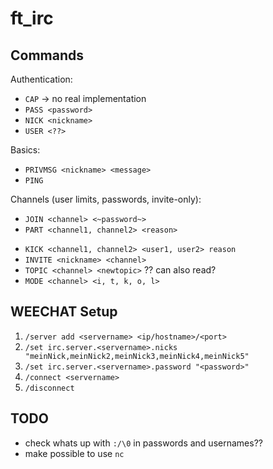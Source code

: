 # ft_irc

## Commands

Authentication:
- `CAP` -> no real implementation
- `PASS <password>`
- `NICK <nickname>`
- `USER <??>`

Basics:
- `PRIVMSG <nickname> <message>`
- `PING`

Channels (user limits, passwords, invite-only):
- `JOIN <channel> <~password~>`
- `PART <channel1, channel2> <reason>`
<!-- - `OPER <nickname> <password???>` -->
- `KICK <channel1, channel2> <user1, user2> reason`
- `INVITE <nickname> <channel>`
- `TOPIC <channel> <newtopic>` ?? can also read?
- `MODE <channel> <i, t, k, o, l>`


## WEECHAT Setup

1. `/server add <servername> <ip/hostname>/<port>`
2. `/set irc.server.<servername>.nicks "meinNick,meinNick2,meinNick3,meinNick4,meinNick5"`
3. `/set irc.server.<servername>.password "<password>"`
4. `/connect <servername>`
5. `/disconnect`

## TODO

- check whats up with `:/\0` in passwords and usernames??
- make possible to use `nc`